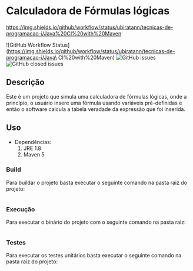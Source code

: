 # Calculadora de Fórmulas lógicas

https://img.shields.io/github/workflow/status/ubiratann/tecnicas-de-programacao-i/Java%20CI%20with%20Maven

![GitHub Workflow Status](https://img.shields.io/github/workflow/status/ubiratann/tecnicas-de-programacao-i/Java\ CI%20with%20Maven)
![GitHub issues](https://img.shields.io/github/issues-raw/ubiratann/tecnicas-de-programacao-i)
![GitHub closed issues](https://img.shields.io/github/issues-closed-raw/ubiratann/tecnicas-de-programacao-i?color=purple)


## Descrição

Este é um projeto que simula uma calculadora de fórmulas lógicas, onde a princípio, o usuário insere uma fórmula usando variáveis pré-definidas e então o software calcula a tabela veradade da expressão que foi inserida.

## Uso

- Dependências:
	1. JRE 1.8
	1. Maven 5

### Build 
	
Para buildar o projeto basta executar o seguinte comando na pasta raiz do projeto:

```

```

### Execução

Para executar o binário do projeto com o seguinte comando na pasta raiz:

```

```


### Testes

Para executar os testes unitários basta executar o seguinte comando na pasta raiz do projeto:

```

```